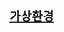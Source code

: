 ## [가상환경](https://github.com/doriver/1month-edu/tree/main/4.%20GCP%2C%20Flask%20%EA%B8%B0%EB%B0%98%20%EC%9B%B9%EC%84%9C%EB%B9%84%EC%8A%A4%20%EA%B0%9C%EB%B0%9C%20%EA%B8%B0%EC%B4%88/%ED%8C%8C%EC%9D%B4%EC%8D%AC%20%EA%B8%B0%EC%B4%88/%EA%B0%80%EC%83%81%ED%99%98%EA%B2%BD)
